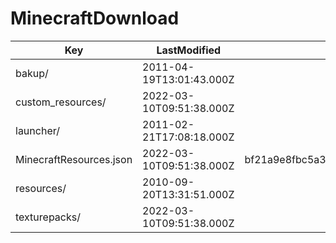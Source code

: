 # MinecraftDownload

| Key | LastModified | SHA1 | Size |
|-|-|-|-|
| bakup/ | 2011-04-19T13:01:43.000Z |   | 0 |
| custom_resources/ | 2022-03-10T09:51:38.000Z |   | 0 |
| launcher/ | 2011-02-21T17:08:18.000Z |   | 0 |
| MinecraftResources.json | 2022-03-10T09:51:38.000Z | bf21a9e8fbc5a3846fb05b4fa0859e0917b2202f | 2 |
| resources/ | 2010-09-20T13:31:51.000Z |   | 0 |
| texturepacks/ | 2022-03-10T09:51:38.000Z |   | 0 |
